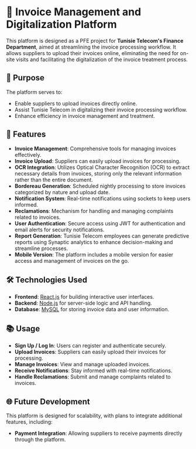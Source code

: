 # 📄 Invoice Management and Digitalization Platform

This platform is designed as a PFE project for **Tunisie Telecom's Finance Department**, aimed at streamlining the invoice processing workflow. It allows suppliers to upload their invoices online, eliminating the need for on-site visits and facilitating the digitalization of the invoice treatment process.

## 🎯 Purpose
The platform serves to:
- Enable suppliers to upload invoices directly online.
- Assist Tunisie Telecom in digitalizing their invoice processing workflow.
- Enhance efficiency in invoice management and treatment.

## 🚀 Features
- **Invoice Management**: Comprehensive tools for managing invoices effectively.
- **Invoice Upload**: Suppliers can easily upload invoices for processing.
- **OCR Integration**: Utilizes Optical Character Recognition (OCR) to extract necessary details from invoices, storing only the relevant information rather than the entire document.
- **Bordereau Generation**: Scheduled nightly processing to store invoices categorized by nature and upload date.
- **Notification System**: Real-time notifications using sockets to keep users informed.
- **Reclamations**: Mechanism for handling and managing complaints related to invoices.
- **User Authentication**: Secure access using JWT for authentication and email alerts for security notifications.
- **Report Generation**: Tunisie Telecom employees can generate predictive reports using Synaptic analytics to enhance decision-making and streamline processes.
- **Mobile Version**: The platform includes a mobile version for easier access and management of invoices on the go.
  
## 🛠️ Technologies Used
- **Frontend**: [React.js](https://reactjs.org/) for building interactive user interfaces.
- **Backend**: [Node.js](https://nodejs.org/) for server-side logic and API handling.
- **Database**: [MySQL](https://www.mysql.com/) for storing invoice data and user information.

## 📚 Usage
- **Sign Up / Log In**: Users can register and authenticate securely.
- **Upload Invoices**: Suppliers can easily upload their invoices for processing.
- **Manage Invoices**: View and manage uploaded invoices.
- **Receive Notifications**: Stay informed with real-time notifications.
- **Handle Reclamations**: Submit and manage complaints related to invoices.

## 🌐 Future Development
This platform is designed for scalability, with plans to integrate additional features, including:
- **Payment Integration**: Allowing suppliers to receive payments directly through the platform.

